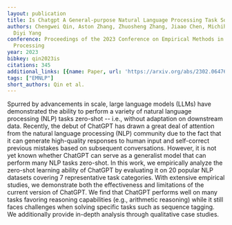 ```yaml
---
layout: publication
title: Is Chatgpt A General-purpose Natural Language Processing Task Solver?
authors: Chengwei Qin, Aston Zhang, Zhuosheng Zhang, Jiaao Chen, Michihiro Yasunaga,
  Diyi Yang
conference: Proceedings of the 2023 Conference on Empirical Methods in Natural Language
  Processing
year: 2023
bibkey: qin2023is
citations: 345
additional_links: [{name: Paper, url: 'https://arxiv.org/abs/2302.06476'}]
tags: ["EMNLP"]
short_authors: Qin et al.
---
```

Spurred by advancements in scale, large language models (LLMs) have
demonstrated the ability to perform a variety of natural language processing
(NLP) tasks zero-shot -- i.e., without adaptation on downstream data. Recently,
the debut of ChatGPT has drawn a great deal of attention from the natural
language processing (NLP) community due to the fact that it can generate
high-quality responses to human input and self-correct previous mistakes based
on subsequent conversations. However, it is not yet known whether ChatGPT can
serve as a generalist model that can perform many NLP tasks zero-shot. In this
work, we empirically analyze the zero-shot learning ability of ChatGPT by
evaluating it on 20 popular NLP datasets covering 7 representative task
categories. With extensive empirical studies, we demonstrate both the
effectiveness and limitations of the current version of ChatGPT. We find that
ChatGPT performs well on many tasks favoring reasoning capabilities (e.g.,
arithmetic reasoning) while it still faces challenges when solving specific
tasks such as sequence tagging. We additionally provide in-depth analysis
through qualitative case studies.